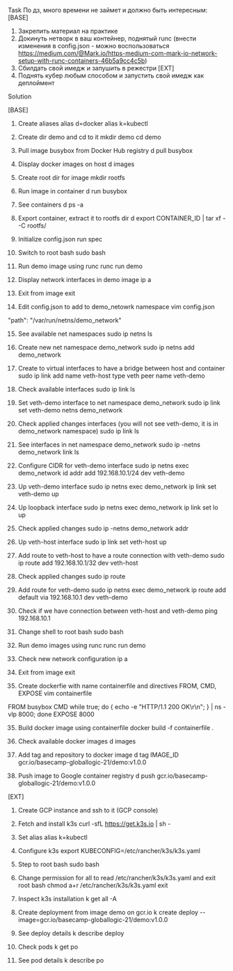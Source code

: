 Task
По дз, много времени не займет и должно быть интересным:
[BASE]
1. Закрепить материал на практике
2. Докинуть нетворк в ваш контейнер, поднятый runc (внести изменения в config.json - можно воспользоваться https://medium.com/@Mark.io/https-medium-com-mark-io-network-setup-with-runc-containers-46b5a9cc4c5b)
3. Сбилдать свой имедж и запушить в режестри
[EXT]
4. Поднять кубер любым способом и запустить свой имедж как деплоймент

Solution

[BASE]
1. Create aliases
alias d=docker
alias k=kubectl

2. Create dir demo and cd to it
mkdir demo
cd demo

3. Pull image busybox from Docker Hub registry
d pull busybox

4. Display docker images on host
d images

5. Create root dir for image
mkdir rootfs

6. Run image in container
d run busybox

7. See containers
d ps -a

8. Export container, extract it to rootfs dir
d export CONTAINER_ID | tar xf - -C rootfs/

9. Initialize config.json
run spec

10. Switch to root bash
sudo bash

11. Run demo image using runc
runc run demo

12. Display network interfaces in demo image
ip a

13. Exit from image
exit

14. Edit config.json to add to demo_netowrk namespace
vim config.json

"path": "/var/run/netns/demo_network"

15. See available net namespaces
sudo ip netns ls

16. Create new net namespace demo_network
sudo ip netns add demo_network

17. Create to virtual interfaces to have a bridge between host and container
sudo ip link add name veth-host type veth peer name veth-demo

18. Check available interfaces
sudo ip link ls

19. Set veth-demo interface to net namespace demo_network
sudo ip link set veth-demo netns demo_network

20. Check applied changes interfaces (you will not see veth-demo, it is in demo_network namespace)
sudo ip link ls

21. See interfaces in net namespace demo_network
sudo ip -netns demo_network link ls

22. Configure CIDR for veth-demo interface
sudo ip netns exec demo_network id addr add 192.168.10.1/24 dev veth-demo

23. Up veth-demo interface
sudo ip netns exec demo_network ip link set veth-demo up

24. Up loopback interface
sudo ip netns exec demo_network ip link set lo up

25. Check applied changes
sudo ip -netns demo_network addr

26. Up veth-host interface
sudo ip link set veth-host up

26. Add route to veth-host to have a route connection with veth-demo
sudo ip route add 192.168.10.1/32 dev veth-host

27. Check applied changes
sudo ip route

28. Add route for veth-demo
sudo ip netns exec demo_network ip route add default via 192.168.10.1 dev veth-demo

29. Check if we have connection between veth-host and veth-demo
ping 192.168.10.1

30. Change shell to root bash
sudo bash

31. Run demo images using runc
runc run demo

32. Check new network configuration
ip a

33. Exit from image
exit

34. Create dockerfie with name containerfile and directives FROM, CMD, EXPOSE
vim containerfile

FROM busybox
CMD while true; do { echo -e "HTTP/1.1 200 OK\r\n"; } | ns -vlp 8000; done
EXPOSE 8000

35. Build docker image using containerfile
docker build -f containerfile .

36. Check available docker images
d images

37. Add tag and repository to docker image
d tag IMAGE_ID gcr.io/basecamp-globallogic-21/demo:v1.0.0

37. Push image to Google container registry
d push gcr.io/basecamp-globallogic-21/demo:v1.0.0

[EXT]

1. Create GCP instance and ssh to it (GCP console)

2. Fetch and install k3s
curl -sfL https://get.k3s.io | sh -

3. Set alias
alias k=kubectl

4. Configure k3s
export KUBECONFIG=/etc/rancher/k3s/k3s.yaml

5. Step to root bash
sudo bash

6. Change permission for all to read /etc/rancher/k3s/k3s.yaml and exit root bash
chmod a+r /etc/rancher/k3s/k3s.yaml
exit

7. Inspect k3s installation
k get all -A

8. Create deployment from image demo on gcr.io
k create deploy --image=gcr.io/basecamp-globallogic-21/demo:v1.0.0

9. See deploy details
k describe deploy

10. Check pods
k get po

11. See pod details
k describe po
